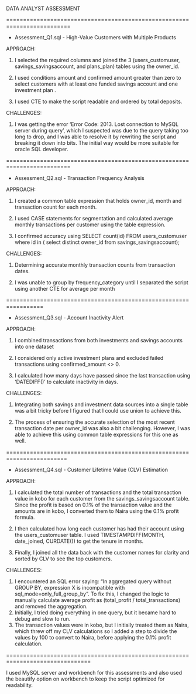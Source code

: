 DATA ANALYST ASSESSMENT

=========================================================================
- Assessment_Q1.sql - High-Value Customers with Multiple Products

APPROACH:

1. I selected the required columns and joined the 3 (users_customuser, savings_savingsaccount, and plans_plan) tables using the owner_id.

2. I used conditions amount and confirmed amount greater than zero to select customers with at least one funded savings account and one investment plan .

3. I used CTE to make the script readable and ordered by total deposits.

CHALLENGES:

1. I was getting the error ‘Error Code: 2013. Lost connection to MySQL server during query’, which I suspected was due to the query taking too long to drop, and I was able to resolve it by rewriting the script and breaking it down into bits. The initial way would be more suitable for oracle SQL developer.

=========================================================================
- Assessment_Q2.sql - Transaction Frequency Analysis


APPROACH:

1. I created a common table expression that holds owner_id, month and transaction count for each month.

2. I used CASE statements for segmentation and calculated average monthly transactions per customer using the table expression.

3. I confirmed accuracy using SELECT count(id) FROM users_customuser where id in (
select distinct owner_id from savings_savingsaccount);

CHALLENGES:

1. Determining accurate monthly transaction counts from transaction dates.

2. I was unable to group by frequency_category until I separated the script using another CTE for average per month

=================================================================
- Assessment_Q3.sql - Account Inactivity Alert


APPROACH:

1. I combined transactions from both investments and savings accounts into one dataset

2. I considered only active investment plans and excluded failed transactions using confirmed_amount <> 0.

3. I calculated how many days have passed since the last transaction using ‘DATEDIFF()’ to calculate inactivity in days.

CHALLENGES:

1. Integrating both savings and investment data sources into a single table was a bit tricky before I figured that I could use union to achieve this.

2. The process of ensuring the accurate selection of the most recent transaction date per owner_id was also a bit challenging. However, I was able to achieve this using common table expressions for this one as well.  

========================================================================
- Assessment_Q4.sql - Customer Lifetime Value (CLV) Estimation


APPROACH:

1. I calculated the total number of transactions and the total transaction value in kobo for each customer from the savings_savingsaccount table. Since the profit is based on 0.1% of the transaction value and the amounts are in kobo, I converted them to Naira using the 0.1% profit formula.

2. I then calculated how long each customer has had their account using the users_customuser table. I used TIMESTAMPDIFF(MONTH, date_joined, CURDATE()) to get the tenure in months.

3. Finally, I joined all the data back with the customer names for clarity and sorted by CLV to see the top customers.

CHALLENGES:

1. I encountered an SQL error saying:
“In aggregated query without GROUP BY, expression X is incompatible with sql_mode=only_full_group_by”. To fix this, I changed the logic to manually calculate average profit as (total_profit / total_transactions) and removed the aggregation.
2. Initially, I tried doing everything in one query, but it became hard to debug and slow to run.
3. The transaction values were in kobo, but I initially treated them as Naira, which threw off my CLV calculations so I added a step to divide the values by 100 to convert to Naira, before applying the 0.1% profit calculation.


===============================================================================

I used MySQL server and workbench for this assessments and also used the beautify option on workbench to keep the script optimized for readability.
